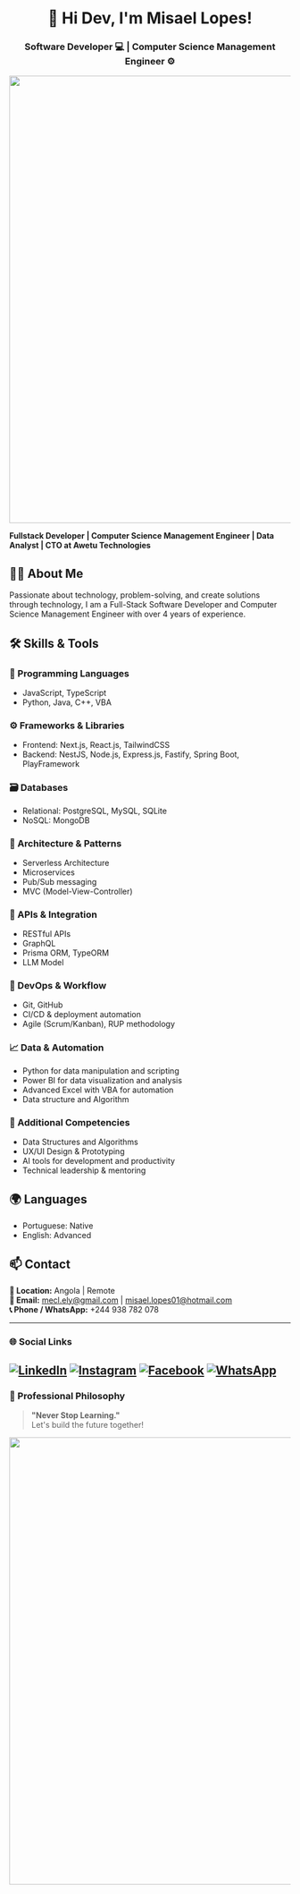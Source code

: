 
<h1 align="center">👋 Hi Dev, I'm Misael Lopes!</h1>
<h3 align="center">Software Developer 💻 | Computer Science Management Engineer ⚙️</h3>

<p align="center">
  <img src="https://user-images.githubusercontent.com/66078558/144392810-8532960d-cc45-4c22-9ec2-a1b4112b15fd.gif" width="800" />
</p>

**Fullstack Developer | Computer Science Management Engineer | Data Analyst | CTO at Awetu Technologies**

## 👨‍💻 About Me

Passionate about technology, problem-solving, and create solutions through technology, I am a Full-Stack Software Developer and Computer Science Management Engineer with over 4 years of experience.


## 🛠 Skills & Tools

### 🧠 Programming Languages
- JavaScript, TypeScript
- Python, Java, C++, VBA

### ⚙️ Frameworks & Libraries
- Frontend: Next.js, React.js, TailwindCSS
- Backend: NestJS, Node.js, Express.js, Fastify, Spring Boot, PlayFramework

### 🗃 Databases
- Relational: PostgreSQL, MySQL, SQLite
- NoSQL: MongoDB

### 🧱 Architecture & Patterns
- Serverless Architecture
- Microservices
- Pub/Sub messaging
- MVC (Model-View-Controller)

### 🔌 APIs & Integration
- RESTful APIs
- GraphQL
- Prisma ORM, TypeORM
- LLM Model

### 🚀 DevOps & Workflow
- Git, GitHub
- CI/CD & deployment automation
- Agile (Scrum/Kanban), RUP methodology

### 📈 Data & Automation
- Python for data manipulation and scripting
- Power BI for data visualization and analysis
- Advanced Excel with VBA for automation
- Data structure and Algorithm

### 🧠 Additional Competencies
- Data Structures and Algorithms
- UX/UI Design & Prototyping
- AI tools for development and productivity
- Technical leadership & mentoring

## 🌍 Languages
- Portuguese: Native
- English: Advanced

## 📫 Contact

**📍 Location:** Angola | Remote  
**📧 Email:** mecl.ely@gmail.com | misael.lopes01@hotmail.com  
**📞 Phone / WhatsApp:** +244 938 782 078

---

### 🌐 Social Links

[![LinkedIn](https://img.shields.io/badge/LinkedIn-0077B5?style=for-the-badge&logo=linkedin&logoColor=white)](https://www.linkedin.com/in/misaellopes01/)
[![Instagram](https://img.shields.io/badge/Instagram-E4405F?style=for-the-badge&logo=instagram&logoColor=white)](https://www.instagram.com/misaellopes_01/)
[![Facebook](https://img.shields.io/badge/Facebook-1877F2?style=for-the-badge&logo=facebook&logoColor=white)](https://www.facebook.com/misael.lopes.0)
[![WhatsApp](https://img.shields.io/badge/WhatsApp-25D366?style=for-the-badge&logo=whatsapp&logoColor=white)](https://whats.link/misaellopes01)
---

### 🧭 Professional Philosophy

> **"Never Stop Learning."**  
> Let's build the future together!

<p align="center">
  <img src="https://user-images.githubusercontent.com/66078558/144394516-90321964-32ac-489b-8652-957ae7f5ce04.gif" width="800" />
</p>
